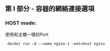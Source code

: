 ## 第 I 部分 - 容器的網絡連接選項
### HOST mode:
使用和主機一樣的Port
```
 docker run –d –-name nginx-1 –net=host nginx
```
